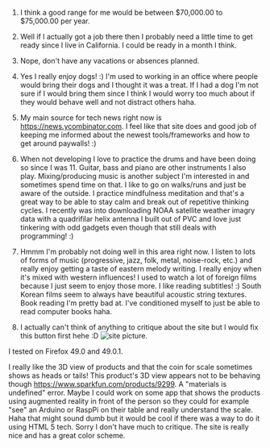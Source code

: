 1. I think a good range for me would be between $70,000.00 to $75,000.00 per year.

2. Well if I actually got a job there then I probably need a little time to get ready since I live in California. I could be ready in a month I think.

3. Nope, don't have any vacations or absences planned.

4. Yes I really enjoy dogs! :) I'm used to working in an office where people would bring their dogs and I thought it was a treat. If I had a dog I'm not sure if I would bring them since I think I would worry too much about if they would behave well and not distract others haha.

5. My main source for tech news right now is https://news.ycombinator.com. I feel like that site does and good job of keeping me informed about the newest tools/frameworks and how to get around paywalls! :)

6. When not developing I love to practice the drums and have been doing so since I was 11. Guitar, bass and piano are other instruments I also play. Mixing/producing music is another subject I'm interested in and sometimes spend time on that. I like to go on walks/runs and just be aware of the outside. I practice mindfulness meditation and that's a great way to be able to stay calm and break out of repetitive thinking cycles. I recently was into downloading NOAA satellite weather imagry data with a quadrifilar helix antenna I built out of PVC and love just tinkering with odd gadgets even though that still deals with programming! :)

7. Hmmm I'm probably not doing well in this area right now. I listen to lots of forms of music (progressive, jazz, folk, metal, noise-rock, etc.) and really enjoy getting a taste of eastern melody writing. I really enjoy when it's mixed with western influences! I used to watch a lot of foreign films because I just seem to enjoy those more. I like reading subtitles! :) South Korean films seem to always have beautiful acoustic string textures. Book reading I'm pretty bad at. I've conditioned myself to just be able to read computer books haha.

8. I actually can't think of anything to critique about the site but I would fix this button first hehe :D ![site picture](https://s3.amazonaws.com/kittypizza/Screenshot+from+2016-10-18+21%3A35%3A32.png).

I tested on Firefox 49.0 and 49.0.1. 

I really like the 3D view of products and that the coin for scale sometimes shows as heads or tails! This product's 3D view appears not to be behaving though https://www.sparkfun.com/products/9299. A "materials is undefined" error. Maybe I could work on some app that shows the products using augmented reality in front of the person so they could for example "see" an Arduino or RaspPi on their table and really understand the scale. Haha that might sound dumb but it would be cool if there was a way to do it using HTML 5 tech. Sorry I don't have much to critique. The site is really nice and has a great color scheme. 
